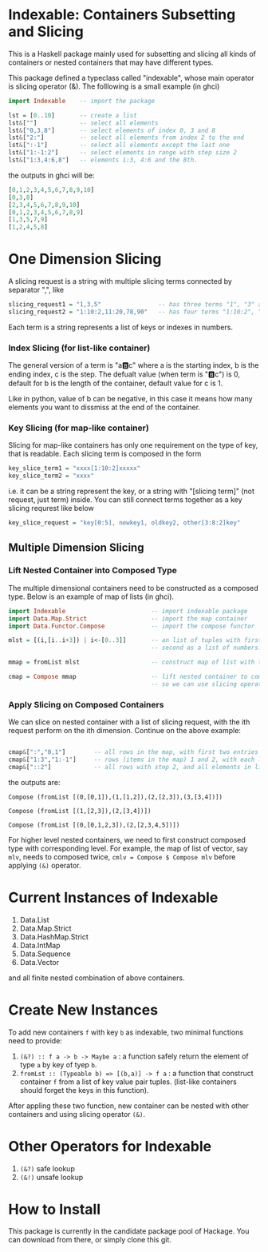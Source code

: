 # Indexable: Containers Subsetting and Slicing

This is a Haskell package mainly used for subsetting and slicing all kinds of containers or nested containers that may have different types.

This package defined a typeclass called "indexable", whose main operator is slicing operator (&). The folllowing is a small example (in ghci)

```haskell ghci
import Indexable    -- import the package

lst = [0..10]       -- create a list
lst&[""]            -- select all elements
lst&["0,3,8"]       -- select elements of index 0, 3 and 8
lst&["2:"]          -- select all elements from index 2 to the end
lst&[":-1"]         -- select all elements except the last one
lst&["1:-1:2"]      -- select elements in range with step size 2
lst&["1:3,4:6,8"]   -- elements 1:3, 4:6 and the 8th.

```
the outputs in ghci will be:

```haskell ghci
[0,1,2,3,4,5,6,7,8,9,10]
[0,3,8]
[2,3,4,5,6,7,8,9,10]
[0,1,2,3,4,5,6,7,8,9]
[1,3,5,7,9]
[1,2,4,5,8]
```

# One Dimension Slicing
A slicing request is a string with multiple slicing terms connected by separator ",", like

```haskell ghci
slicing_request1 = "1,3,5"                -- has three terms "1", "3" and "5"
slicing_request2 = "1:10:2,11:20,78,90"   -- has four terms "1:10:2", "11:20", "78", "90"
```

Each term is a string represents a list of keys or indexes in numbers. 

### Index Slicing (for list-like container)
The general version of a term is "a:b:c" where a is the starting index, b is the ending index, c is the step. The defualt value (when term is ":b:c") is 0, default for b is the length of the container, default value for c is 1.

Like in python, value of b can be negative, in this case it means how many elements you want to dissmiss at the end of the container.

### Key Slicing (for map-like container)
Slicing for map-like containers has only one requirement on the type of key, that is readable. Each slicing term is composed in the form

```haskell ghci
key_slice_term1 = "xxxx[1:10:2]xxxxx"
key_slice_term2 = "xxxx"
```
i.e. it can be a string represent the key, or a string with "[slicing term]" (not request, just term) inside. You can still connect terms together as a key slicing requrest like below

```haskell ghci
key_slice_request = "key[0:5], newkey1, oldkey2, other[3:8:2]key"
```

## Multiple Dimension Slicing

### Lift Nested Container into Composed Type
The multiple dimensional containers need to be constructed as a composed type. Below is an example of map of lists (in ghci).

```haskell ghci
import Indexable                        -- import indexable package
import Data.Map.Strict                  -- import the map container
import Data.Functor.Compose             -- import the compose functor

mlst = [(i,[i..i+3]) | i<-[0..3]]       -- an list of tuples with first value as key
                                        -- second as a list of numbers.

mmap = fromList mlst                    -- construct map of list with type (Map Integer [Integer])

cmap = Compose mmap                     -- lift nested container to composed type
                                        -- so we can use slicing operator (&) on it
```

### Apply Slicing on Composed Containers
We can slice on nested container with a list of slicing request, with the ith request perform on the ith dimension. Continue on the above example:

```haskell ghci

cmap&[":","0,1"]        -- all rows in the map, with first two entries of each list
cmap&["1:3","1:-1"]     -- rows (items in the map) 1 and 2, with each list from index 1 to len-1
cmap&["::2"]            -- all rows with step 2, and all elements in list of each row

```

the outputs are:

```
Compose (fromList [(0,[0,1]),(1,[1,2]),(2,[2,3]),(3,[3,4])])

Compose (fromList [(1,[2,3]),(2,[3,4])])

Compose (fromList [(0,[0,1,2,3]),(2,[2,3,4,5])])
```

For higher level nested containers, we need to first construct composed type with corresponding level. For example, the map of list of vector, say `mlv`, needs to composed twice, `cmlv = Compose $ Compose mlv` before applying `(&)` operator.

# Current Instances of Indexable

1. Data.List
1. Data.Map.Strict
1. Data.HashMap.Strict
1. Data.IntMap
1. Data.Sequence
1. Data.Vector

and all finite nested combination of above containers.

# Create New Instances

To add new containers `f` with key `b` as indexable, two minimal functions need to provide:

1. `(&?) :: f a -> b -> Maybe a` : a function safely return the element of type `a` by key of tyep `b`.
1. `fromLst :: (Typeable b) => [(b,a)] -> f a` : a function that construct container `f` from a list of key value pair tuples. (list-like containers should forget the keys in this function). 

After appling these two function, new container can be nested with other containers and using slicing operator `(&)`.

# Other Operators for Indexable

1. `(&?)` safe lookup
1. `(&!)` unsafe lookup


# How to Install

This package is currently in the candidate package pool of Hackage. You can download from there, or simply clone this git.
